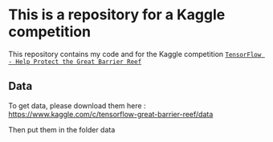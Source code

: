 # This is a repository for a Kaggle competition

This repository contains my code and for the Kaggle competition [`TensorFlow - Help Protect the Great Barrier Reef`](https://www.kaggle.com/c/tensorflow-great-barrier-reef/overview) 

## Data

To get data, please download them here : https://www.kaggle.com/c/tensorflow-great-barrier-reef/data 

Then put them in the folder data